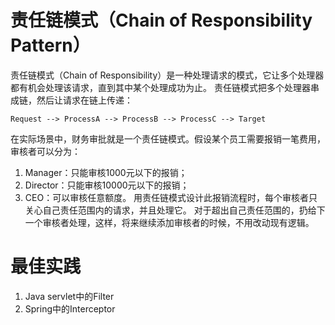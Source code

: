 # 责任链模式（Chain of Responsibility Pattern）
责任链模式（Chain of Responsibility）是一种处理请求的模式，它让多个处理器都有机会处理该请求，直到其中某个处理成功为止。
责任链模式把多个处理器串成链，然后让请求在链上传递：
```
Request --> ProcessA --> ProcessB --> ProcessC --> Target
```

在实际场景中，财务审批就是一个责任链模式。假设某个员工需要报销一笔费用，审核者可以分为：
1. Manager：只能审核1000元以下的报销；
2. Director：只能审核10000元以下的报销；
3. CEO：可以审核任意额度。
用责任链模式设计此报销流程时，每个审核者只关心自己责任范围内的请求，并且处理它。
对于超出自己责任范围的，扔给下一个审核者处理，这样，将来继续添加审核者的时候，不用改动现有逻辑。
# 最佳实践
1. Java servlet中的Filter
2. Spring中的Interceptor
